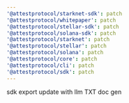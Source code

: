 ```yaml
---
'@attestprotocol/starknet-sdk': patch
'@attestprotocol/whitepaper': patch
'@attestprotocol/stellar-sdk': patch
'@attestprotocol/solana-sdk': patch
'@attestprotocol/starknet': patch
'@attestprotocol/stellar': patch
'@attestprotocol/solana': patch
'@attestprotocol/core': patch
'@attestprotocol/cli': patch
'@attestprotocol/sdk': patch
---
```


sdk export update with llm TXT doc gen
